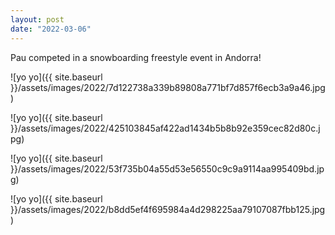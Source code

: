 ```yaml
---
layout: post
date: "2022-03-06"
---
```


Pau competed in a snowboarding freestyle event in Andorra!

![yo yo]({{ site.baseurl }}/assets/images/2022/7d122738a339b89808a771bf7d857f6ecb3a9a46.jpg)

![yo yo]({{ site.baseurl }}/assets/images/2022/425103845af422ad1434b5b8b92e359cec82d80c.jpg)

![yo yo]({{ site.baseurl }}/assets/images/2022/53f735b04a55d53e56550c9c9a9114aa995409bd.jpg)

![yo yo]({{ site.baseurl }}/assets/images/2022/b8dd5ef4f695984a4d298225aa79107087fbb125.jpg)

